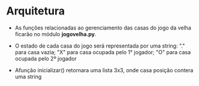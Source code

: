 # Arquitetura

* As funções relacionadas ao gerenciamento das casas do jogo da velha ficarão no módulo
**jogovelha.py**.

* O estado de cada casa do jogo será representada por uma string: "." para casa vazia; "X" para casa ocupada pelo 1° jogador; "O" para casa ocupada pelo 2º jogador

* Afunção inicializar() retornara uma lista 3x3, onde casa posição contera uma string